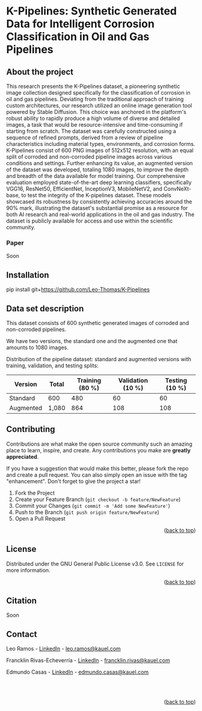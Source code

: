 # K-Pipelines: Synthetic Generated Data for Intelligent Corrosion Classification in Oil and Gas Pipelines

<!-- ABOUT THE PROJECT -->
## About the project

This research presents the K-Pipelines dataset, a pioneering synthetic image collection designed specifically for the classification of corrosion in oil and gas pipelines. Deviating from the traditional approach of training custom architectures, our research utilized an online image generation tool powered by Stable Diffusion. This choice was anchored in the platform's robust ability to rapidly produce a high volume of diverse and detailed images, a task that would be resource-intensive and time-consuming if starting from scratch. The dataset was carefully constructed using a sequence of refined prompts, derived from a review of pipeline characteristics including material types, environments, and corrosion forms. K-Pipelines consist of 600 PNG images of 512x512 resolution, with an equal split of corroded and non-corroded pipeline images across various conditions and settings. Further enhancing its value, an augmented version of the dataset was developed, totaling 1080 images, to improve the depth and breadth of the data available for model training. Our comprehensive evaluation employed state-of-the-art deep learning classifiers, specifically VGG16, ResNet50, EfficientNet, InceptionV3, MobileNetV2, and ConvNeXt-base, to test the integrity of the K-pipelines dataset. These models showcased its robustness by consistently achieving accuracies around the 90\% mark, illustrating the dataset's substantial promise as a resource for both AI research and real-world applications in the oil and gas industry. The dataset is publicly available for access and use within the scientific community.

### Paper

Soon

<!-- GETTING STARTED -->
## Installation

pip install git+https://github.com/Leo-Thomas/K-Pipelines

## Data set description

This dataset consists of 600 synthetic generated images of corroded and non-corroded pipelines. 

We have two versions, the standard one and the augmented one that amounts to 1080 images.

Distribution of the pipeline dataset: standard and augmented versions with training, validation, and testing splits:

| Version    | Total  | Training (80 \%) | Validation (10 \%) | Testing (10 \%) |
|----------|---------|--------------|--------------|--------------|
| Standard  | 600 | 480 | 60 | 60 |
| Augmented  | 1,080 | 864 | 108 | 108 |

<!-- CONTRIBUTING -->
## Contributing

Contributions are what make the open source community such an amazing place to learn, inspire, and create. Any contributions you make are **greatly appreciated**.

If you have a suggestion that would make this better, please fork the repo and create a pull request. You can also simply open an issue with the tag "enhancement".
Don't forget to give the project a star!

1. Fork the Project
2. Create your Feature Branch (`git checkout -b feature/NewFeature`)
3. Commit your Changes (`git commit -m 'Add some NewFeature'`)
4. Push to the Branch (`git push origin feature/NewFeature`)
5. Open a Pull Request

<p align="right">(<a href="#top">back to top</a>)</p>



<!-- LICENSE -->
## License

Distributed under the GNU General Public License v3.0. See `LICENSE` for more information.

<p align="right">(<a href="#top">back to top</a>)</p>


<!-- CITAITON -->
## Citation

Soon

<!-- CONTACT -->
## Contact

Leo Ramos - [LinkedIn](https://www.linkedin.com/in/leo-thomas-ramos/) - leo.ramos@kauel.com

Francklin Rivas-Echeverría - [LinkedIn](https://www.linkedin.com/in/francklin-rivas-echeverria-514180144/) - francklin.rivas@kauel.com

Edmundo Casas - [LinkedIn](https://www.linkedin.com/in/edmundocasas) - edmundo.casas@kauel.com

<br>
<br>


<p align="right">(<a href="#top">back to top</a>)</p>
